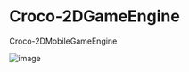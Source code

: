 Croco-2DGameEngine
==================

Croco-2DMobileGameEngine

![image](https://github.com/alex-zhang/Croco-2DMobileGameEngine/blob/master/project_logo.jpg?raw=true) 
